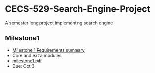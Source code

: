 # CECS-529-Search-Engine-Project
 A semester long project implementing search engine


## Milestone1
- [Milestone 1 Requirements summary](project-requirements/ProjectRequirements.md)
- Core and extra modules
- [milestone1.pdf](project-requirements/milestone1.pdf)
- Due: Oct 3